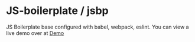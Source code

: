 # JS-boilerplate / jsbp
JS Boilerplate base configured with babel, webpack, eslint.
You can view a live demo over at [Demo](https://maxmax.github.io/jsbp/index.html)

